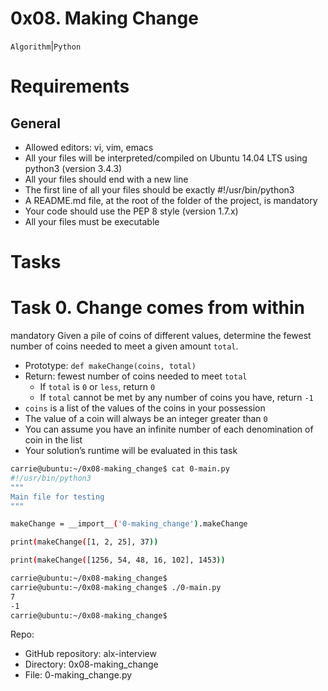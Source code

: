# 0x08. Making Change
``Algorithm``|``Python``

# Requirements
## General
- Allowed editors: vi, vim, emacs
- All your files will be interpreted/compiled on Ubuntu 14.04 LTS using python3 (version 3.4.3)
- All your files should end with a new line
- The first line of all your files should be exactly #!/usr/bin/python3
- A README.md file, at the root of the folder of the project, is mandatory
- Your code should use the PEP 8 style (version 1.7.x)
- All your files must be executable

# Tasks
# Task 0. Change comes from within
mandatory
Given a pile of coins of different values, determine the fewest number of coins needed to meet a given amount ``total``.

- Prototype: ``def makeChange(coins, total)``
- Return: fewest number of coins needed to meet ``total``
	- If ``total`` is ``0`` or ``less``, return ``0``
	- If ``total`` cannot be met by any number of coins you have, return ``-1``
- ``coins`` is a list of the values of the coins in your possession
- The value of a coin will always be an integer greater than ``0``
- You can assume you have an infinite number of each denomination of coin in the list
- Your solution’s runtime will be evaluated in this task
```bash
carrie@ubuntu:~/0x08-making_change$ cat 0-main.py
#!/usr/bin/python3
"""
Main file for testing
"""

makeChange = __import__('0-making_change').makeChange

print(makeChange([1, 2, 25], 37))

print(makeChange([1256, 54, 48, 16, 102], 1453))

carrie@ubuntu:~/0x08-making_change$
carrie@ubuntu:~/0x08-making_change$ ./0-main.py
7
-1
carrie@ubuntu:~/0x08-making_change$
```
Repo:

- GitHub repository: alx-interview
- Directory: 0x08-making_change
- File: 0-making_change.py
